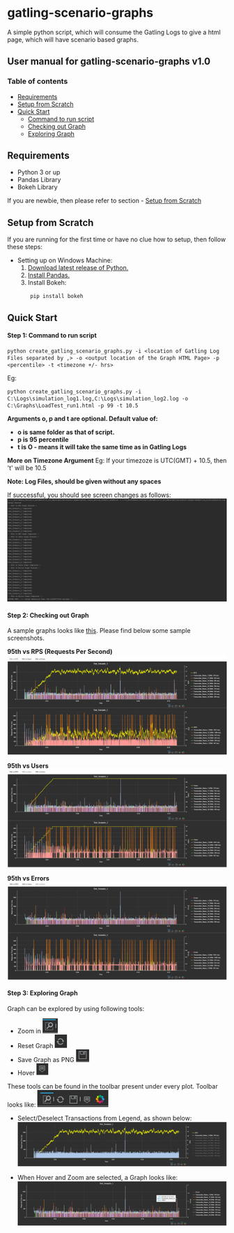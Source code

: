 # gatling-scenario-graphs
A simple python script, which will consume the Gatling Logs to give a html page, which will have scenario based graphs.

## User manual for gatling-scenario-graphs v1.0

### Table of contents
- [Requirements](https://github.com/Navdit/gatling-scenario-graphs/blob/master/README.md#Requirements)
- [Setup from Scratch](https://github.com/Navdit/gatling-scenario-graphs#setup-from-scratch)
- [Quick Start](https://github.com/Navdit/gatling-scenario-graphs/blob/master/README.md#quick-start-example)
  - [Command to run script](https://github.com/Navdit/gatling-scenario-graphs#step-1-command-to-run-script)
  - [Checking out Graph](https://github.com/Navdit/gatling-scenario-graphs#step-2-checking-out-graph)
  - [Exploring Graph](https://github.com/Navdit/gatling-scenario-graphs#step-3-exploring-graph)
    

## Requirements
- Python 3 or up
- Pandas Library
- Bokeh Library

If you are newbie, then please refer to section - [Setup from Scratch](https://github.com/Navdit/gatling-scenario-graphs/blob/master/README.md#setup-from-scratch)

## Setup from Scratch

If you are running for the first time or have no clue how to setup, then follow these steps:

 - Setting up on Windows Machine:
    1. [Download latest release of Python.](https://www.python.org/downloads/windows/)
    2. [Install Pandas.](https://stackoverflow.com/questions/42907331/how-to-install-pandas-from-pip-on-windows-cmd)
    3. Install Bokeh:
    ```
        pip install bokeh
    ```

## Quick Start

#### Step 1: Command to run script

```
python create_gatling_scenario_graphs.py -i <location of Gatling Log Files separated by ,> -o <output location of the Graph HTML Page> -p <percentile> -t <timezone +/- hrs>
```
Eg:
``` DOS 
python create_gatling_scenario_graphs.py -i C:\Logs\simulation_log1.log,C:\Logs\simulation_log2.log -o C:\Graphs\LoadTest_run1.html -p 99 -t 10.5
```
**Arguments o, p and t are optional. Default value of:**
- **o is same folder as that of script.**
- **p is 95 percentile**
- **t is O - means it will take the same time as in Gatling Logs**

**More on Timezone Argument**
Eg: If your timezoze is UTC(GMT) + 10.5, then 't' will be 10.5

**Note: Log Files, should be given without any spaces**

If successful, you should see screen changes as follows:
![Run Screen](https://github.com/Navdit/gatling-scenario-graphs/blob/master/images/run_snapshot.PNG)

#### Step 2: Checking out Graph
A sample graphs looks like [this](https://github.com/Navdit/gatling-scenario-graphs/blob/master/graphs/GatlingScenarioGraphs.html). Please find below some sample screenshots.

**95th vs RPS (Requests Per Second)**
![95th vs RPS](https://github.com/Navdit/gatling-scenario-graphs/blob/master/images/rps_tab.PNG)

**95th vs Users**
![95th vs Users](https://github.com/Navdit/gatling-scenario-graphs/blob/master/images/users_tab.PNG)

**95th vs Errors**
![95th vs Users](https://github.com/Navdit/gatling-scenario-graphs/blob/master/images/errors_tab.PNG)

#### Step 3: Exploring Graph

Graph can be explored by using following tools:
- Zoom in ![zoom](https://github.com/Navdit/gatling-scenario-graphs/blob/master/images/zoom.PNG)
- Reset Graph ![reset](https://github.com/Navdit/gatling-scenario-graphs/blob/master/images/reset.PNG)
- Save Graph as PNG ![save](https://github.com/Navdit/gatling-scenario-graphs/blob/master/images/save.PNG) 
- Hover ![hover](https://github.com/Navdit/gatling-scenario-graphs/blob/master/images/hover.PNG)

These tools can be found in the toolbar present under every plot. Toolbar looks like:
![toolbar](https://github.com/Navdit/gatling-scenario-graphs/blob/master/images/toolbar.PNG)

- Select/Deselect Transactions from Legend, as shown below:
![select_deselect](https://github.com/Navdit/gatling-scenario-graphs/blob/master/images/select_deselect.PNG)

- When Hover and Zoom are selected, a Graph looks like:
![hover_zoom_selected](https://github.com/Navdit/gatling-scenario-graphs/blob/master/images/hover_zoom_selected.PNG)

